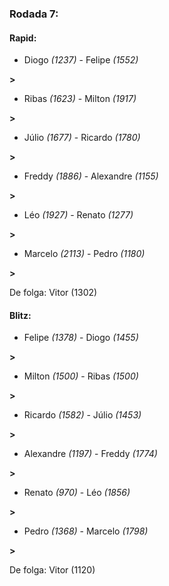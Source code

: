 ### Rodada 7:

#### Rapid:

* Diogo *(1237)*     -     Felipe *(1552)*

 **>** 
* Ribas *(1623)*     -     Milton *(1917)*

 **>** 
* Júlio *(1677)*     -     Ricardo *(1780)*

 **>** 
* Freddy *(1886)*     -     Alexandre *(1155)*

 **>** 
* Léo *(1927)*     -     Renato *(1277)*

 **>** 
* Marcelo *(2113)*     -     Pedro *(1180)*

 **>** 

De folga: Vitor (1302)

#### Blitz:

* Felipe *(1378)*     -     Diogo *(1455)*

 **>** 
* Milton *(1500)*     -     Ribas *(1500)*

 **>** 
* Ricardo *(1582)*     -     Júlio *(1453)*

 **>** 
* Alexandre *(1197)*     -     Freddy *(1774)*

 **>** 
* Renato *(970)*     -     Léo *(1856)*

 **>** 
* Pedro *(1368)*     -     Marcelo *(1798)*

 **>** 

De folga: Vitor (1120)

